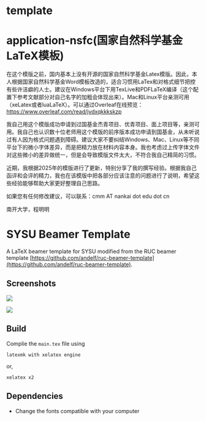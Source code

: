 # template

# application-nsfc(国家自然科学基金LaTeX模板)

在这个模版之前，国内基本上没有开源的国家自然科学基金Latex模版。因此，本人根据国家自然科学基金Word模板改造的，适合习惯用LaTex和对格式细节把控有些许洁癖的人士。建议在Windows平台下用TexLive和PDFLaTeX编译（这个配置下参考文献部分对自己名字的加粗会体现出来）。Mac和Linux平台亲测可用（xeLatex或者luaLaTeX）。可以通过Overleaf在线预览：<https://www.overleaf.com/read/jydxqkkkskzp>

我自己用这个模版成功申请到过国基金杰青项目、优青项目、面上项目等，亲测可用。我自己也认识数十位老师用这个模版的前序版本成功申请到国基金，从未听说过有人因为格式问题遇到障碍。建议大家不要纠结Windows、Mac、Linux等不同平台下的微小字体差异，而是把精力放在材料内容本身。我也考虑过上传字体文件对这些微小的差异做统一，但是会导致模版文件太大，不符合我自己精简的习惯。

近期，我根据2025年的模版进行了更新，特别分享了我的撰写经验。根据我自己函评和会评的精力，我也在该模版中把各部分应该注意的问题进行了说明，希望这些经验能够帮助大家更好整理自己思路。

如果您有任何修改建议，可以联系：cmm AT nankai dot edu dot cn

南开大学，程明明

# SYSU Beamer Template

A LaTeX beamer template for SYSU modified from the RUC beamer template [https://github.com/andelf/ruc-beamer-template](https://github.com/andelf/ruc-beamer-template).

## Screenshots

![](./screenshots/sysu-beamer-titlepage.png)

![](./screenshots/sysu-beamer-toc.png)

## Build

Complie the `main.tex` file using

    latexmk with xelatex engine

or,

    xelatex x2

## Dependencies

- Change the fonts compatible with your computer
